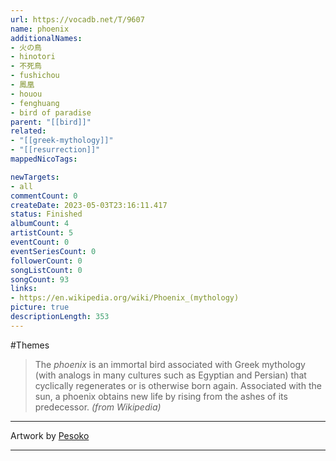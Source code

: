 ```yaml
---
url: https://vocadb.net/T/9607
name: phoenix
additionalNames: 
- 火の鳥
- hinotori
- 不死鳥
- fushichou
- 鳳凰
- houou
- fenghuang
- bird of paradise
parent: "[[bird]]"
related:
- "[[greek-mythology]]"
- "[[resurrection]]"
mappedNicoTags:

newTargets:
- all
commentCount: 0
createDate: 2023-05-03T23:16:11.417
status: Finished
albumCount: 4
artistCount: 5
eventCount: 0
eventSeriesCount: 0
followerCount: 0
songListCount: 0
songCount: 93
links: 
- https://en.wikipedia.org/wiki/Phoenix_(mythology)
picture: true
descriptionLength: 353
---
```


#Themes

> The _phoenix_ is an immortal bird associated with Greek mythology (with analogs in many cultures such as Egyptian and Persian) that cyclically regenerates or is otherwise born again. Associated with the sun, a phoenix obtains new life by rising from the ashes of its predecessor. _(from Wikipedia)_
---
Artwork by [Pesoko](https://vocadb.net/Ar/77408)

---

